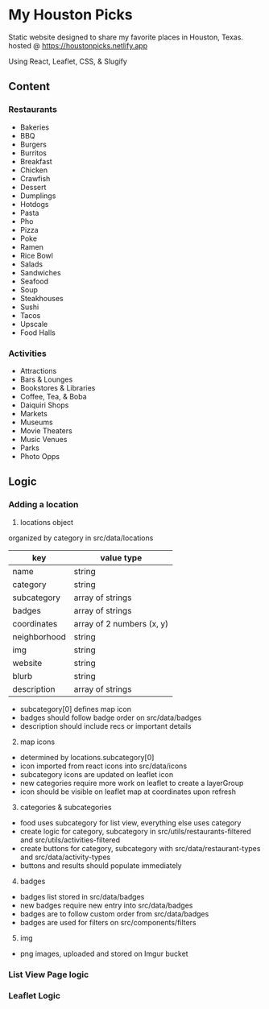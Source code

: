 # My Houston Picks

Static website designed to share my favorite places in Houston, Texas.
hosted @ https://houstonpicks.netlify.app

Using React, Leaflet, CSS, & Slugify

## Content

### Restaurants

- Bakeries
- BBQ
- Burgers
- Burritos
- Breakfast
- Chicken
- Crawfish
- Dessert
- Dumplings
- Hotdogs
- Pasta
- Pho
- Pizza
- Poke
- Ramen
- Rice Bowl
- Salads
- Sandwiches
- Seafood
- Soup
- Steakhouses
- Sushi
- Tacos
- Upscale
- Food Halls

### Activities

- Attractions
- Bars & Lounges
- Bookstores & Libraries
- Coffee, Tea, & Boba
- Daiquiri Shops
- Markets
- Museums
- Movie Theaters
- Music Venues
- Parks
- Photo Opps

## Logic

### Adding a location
1. locations object

organized by category in src/data/locations

| key | value type |
| ------ | ----- |
| name | string |
| category | string| 
| subcategory | array of strings|
| badges | array of strings |
| coordinates | array of 2 numbers (x, y) |
| neighborhood | string |
| img | string |
| website | string |
| blurb | string |
| description | array of strings |

* subcategory[0] defines map icon
* badges should follow badge order on src/data/badges
* description should include recs or important details

2. map icons

- determined by locations.subcategory[0]
- icon imported from react icons into src/data/icons
- subcategory icons are updated on leaflet icon
- new categories require more work on leaflet to create a layerGroup
- icon should be visible on leaflet map at coordinates upon refresh

3. categories & subcategories

 - food uses subcategory for list view, everything else uses category
 - create logic for category, subcategory in src/utils/restaurants-filtered and src/utils/activities-filtered
 - create buttons for category, subcategory with src/data/restaurant-types and src/data/activity-types  
 - buttons and results should populate immediately

4. badges 

 - badges list stored in src/data/badges
 - new badges require new entry into src/data/badges
 - badges are to follow custom order from src/data/badges
 - badges are used for filters on src/components/filters

5. img

 - png images, uploaded and stored on Imgur bucket

### List View Page logic

### Leaflet Logic